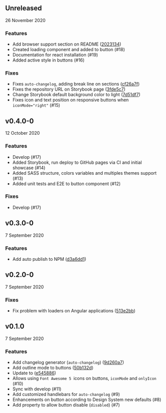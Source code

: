 

## Unreleased 
26 November 2020 

### Features 

- Add browser support section on README ([2023134](https://github.com/tiagoboeing/anywhere-webcomponents/commit/2023134fefe68e96bc62c14f5f85f9c7c9eb7d14))
- Created loading component and added to button (#18)
- Documentation for react installation (#19)
- Added active style in buttons (#16)

### Fixes 

- Fixes `auto-changelog`, adding break line on sections ([cf26a7f](https://github.com/tiagoboeing/anywhere-webcomponents/commit/cf26a7fc7265ff39194f61cd8ce8f233bc8ca79a))
- Fixes the repository URL on Storybook page ([3fde5c7](https://github.com/tiagoboeing/anywhere-webcomponents/commit/3fde5c7a0791e660c88845f0af8063f43f1b68e2))
- Change Storybook default background color to light ([7d51df7](https://github.com/tiagoboeing/anywhere-webcomponents/commit/7d51df7ea16ab7af2264567ad049dab5dc00a242))
- Fixes icon and text position on responsive buttons when `iconMode="right"` (#15)

## v0.4.0-0 
12 October 2020 

### Features 

- Develop (#17)
- Added Storybook, run deploy to GitHub pages via CI and initial showcase (#14)
- Added SASS structure, colors variables and multiples themes support (#13)
- Added unit tests and E2E to button component (#12)

### Fixes 

- Develop (#17)

## v0.3.0-0 
7 September 2020 

### Features 

- Add auto publish to NPM ([d3a6dd1](https://github.com/tiagoboeing/anywhere-webcomponents/commit/d3a6dd158f1e6b32337297ca0f8f5da8be81be1f))

## v0.2.0-0 
7 September 2020 

### Fixes 

- Fix problem with loaders on Angular applications ([513e2bb](https://github.com/tiagoboeing/anywhere-webcomponents/commit/513e2bbdeefb72b5224cae626d29ff75be3a08f2))

## v0.1.0 
7 September 2020 

### Features 

- Add changelog generator (`auto-changelog`) ([9d260a7](https://github.com/tiagoboeing/anywhere-webcomponents/commit/9d260a7223a5dcbd65661e9f1060ff76d78dcbd7))
- Add outline mode to buttons ([50b132d](https://github.com/tiagoboeing/anywhere-webcomponents/commit/50b132d53b8e0c3a9a87c80cb296ad0fa049873f))
- Update to ([e545886](https://github.com/tiagoboeing/anywhere-webcomponents/commit/e545886218973a09b26de6df496ced4090a09ba9))
- Allows using `Font Awesome 5 `icons on buttons, `iconMode` and `onlyIcon` (#10)
- Sync with develop (#11)
- Add customized handlebars for `auto-changelog` (#9)
- Enhancements on button according to Design System new defaults (#8)
- Add property to allow button disable (`disabled`) (#7)
